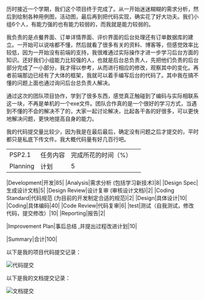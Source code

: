    历时接近一个学期，我们这个项目终于完成了。从一开始迷迷糊糊的需求分析，然后到绘制各种用例图，活动图，最后再到把代码实现，确实花了好大功夫。我们小组6个人，有能力强的也有能力较弱的，而我就是能力较弱的。

   我负责的是点餐界面、订单详情界面、评价界面的后台处理还有订单数据库的建立。一开始可以说啥都不懂，然后就看了很多有关的资料、博客等，但感觉效率比较低，因为一开始没有前端的支持，我很难通过实际操作才进一步学习后台方面的知识。还好我们小组能力比较强的人，也就是后台总负责人，先把他们负责的后台部分完成了一小部分，我才得以参考，从而进行相应的修改，观察其中的变化。再者前端那边已经有了大体的框架，我就可以着手编写后台的代码了。其中我在搞不懂的问题上面也通过询问后台总负责人解决。

   通过这次的团队项目协作，学到了很多东西，感觉真正触碰到了编码与实际相联系这一块，不再是单机的一个exe文件。团队合作真的是一个很好的学习方式，当遇到不懂的不会的解决不了的，大家一起讨论解决，比起各干各的好很多，可以更快地解决问题，更快地提高自身的能力。

   我的代码提交量比较少，因为我是在最后最后，确定没有问题之后才提交的，平时都只是私底下传文件。我大概代码量有好几百行吧。


|||||
|---|---|---|---|
|PSP2.1|任务内容|完成所花的时间（%）|
|Planning|计划|5|

|Development|开发|85|
|Analysis|需求分析 (包括学习新技术)|8|
|Design Spec|生成设计文档|5|
|Design Review|设计复审 (审核设计文档)|2|
|Coding Standard|代码规范 (为目前的开发制定合适的规范)|2|
|Design|具体设计|10|
|Coding|具体编码|40|
|Code Review|代码复审|6|
|test|测试（自我测试，修改代码，提交修改）|10|
|Reporting|报告|2|

|Improvement Plan|事后总结 ,并提出过程改进计划|10|

|Summary|合计|100|


 以下是我的项目代码提交记录：
  
   ![代码提交](/img/others/12345)  
  
  
  以下是我的文档提交记录：
  
  ![文档提交](/img/others/123456)

